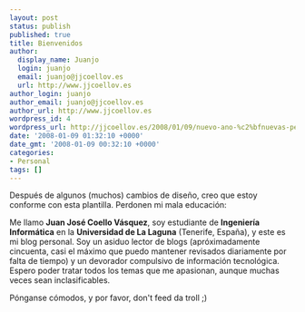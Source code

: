 ```yaml
---
layout: post
status: publish
published: true
title: Bienvenidos
author:
  display_name: Juanjo
  login: juanjo
  email: juanjo@jjcoellov.es
  url: http://www.jjcoellov.es
author_login: juanjo
author_email: juanjo@jjcoellov.es
author_url: http://www.jjcoellov.es
wordpress_id: 4
wordpress_url: http://jjcoellov.es/2008/01/09/nuevo-ano-%c2%bfnuevas-perspectivas-2/
date: '2008-01-09 01:32:10 +0000'
date_gmt: '2008-01-09 00:32:10 +0000'
categories:
- Personal
tags: []
---
```

<p>Después de algunos (muchos) cambios de diseño, creo que estoy conforme con esta plantilla. Perdonen mi mala educación:</p>
<p>Me llamo <strong>Juan José Coello Vásquez</strong>, soy estudiante de <strong>Ingeniería Informática</strong> en la <strong>Universidad de La Laguna</strong> (Tenerife, España), y este es mi blog personal. Soy un asiduo lector de blogs (apróximadamente cincuenta, casi el máximo que puedo mantener revisados diariamente por falta de tiempo) y un devorador compulsivo de información tecnológica. Espero poder tratar todos los temas que me apasionan, aunque muchas veces sean inclasificables.</p>
<p>Pónganse cómodos, y por favor, don't feed da troll ;)</p>
